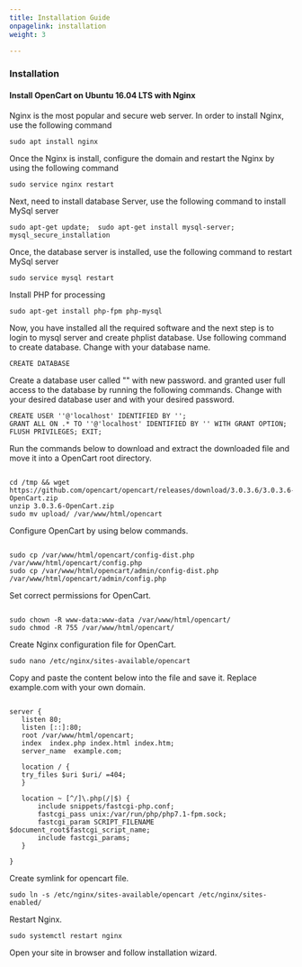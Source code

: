```yaml
---
title: Installation Guide
onpagelink: installation
weight: 3

---
```


### Installation

#### Install OpenCart on Ubuntu 16.04 LTS with Nginx

Nginx is the most popular and secure web server. In order to install Nginx, use the following command

 ```
 sudo apt install nginx 
```

Once the Nginx is install, configure the domain and restart the Nginx by using the following command

 ```
 sudo service nginx restart 
```

Next, need to install database Server, use the following command to install MySql server

 ```
 sudo apt-get update;  sudo apt-get install mysql-server; mysql_secure_installation 
```

Once, the database server is installed, use the following command to restart MySql server

 ```
 sudo service mysql restart 
```

Install PHP for processing

 ```
 sudo apt-get install php-fpm php-mysql
```

Now, you have installed all the required software and the next step is to login to mysql server and create phplist database. Use following command to create database. Change with your database name.

 ```
 CREATE DATABASE  
```

Create a database user called "" with new password. and granted user full access to the database by running the following commands. Change with your desired database user and with your desired password.

 ```
 CREATE USER ''@'localhost' IDENTIFIED BY ''; 
 GRANT ALL ON .* TO ''@'localhost' IDENTIFIED BY '' WITH GRANT OPTION;
 FLUSH PRIVILEGES; EXIT;
```

Run the commands below to download and extract the downloaded file and move it into a OpenCart root directory.

 ```

cd /tmp && wget https://github.com/opencart/opencart/releases/download/3.0.3.6/3.0.3.6-OpenCart.zip
unzip 3.0.3.6-OpenCart.zip
sudo mv upload/ /var/www/html/opencart

```

Configure OpenCart by using below commands.

 ```

sudo cp /var/www/html/opencart/config-dist.php /var/www/html/opencart/config.php
sudo cp /var/www/html/opencart/admin/config-dist.php /var/www/html/opencart/admin/config.php

```

Set correct permissions for OpenCart.

 ```

sudo chown -R www-data:www-data /var/www/html/opencart/
sudo chmod -R 755 /var/www/html/opencart/

```

Create Nginx configuration file for OpenCart.

 ```
sudo nano /etc/nginx/sites-available/opencart
```

Copy and paste the content below into the file and save it. Replace example.com with your own domain.

 ```

server {
    listen 80;
    listen [::]:80;
    root /var/www/html/opencart;
    index  index.php index.html index.htm;
    server_name  example.com;

    location / {
    try_files $uri $uri/ =404;        
    }

    location ~ [^/]\.php(/|$) {
        include snippets/fastcgi-php.conf;
        fastcgi_pass unix:/var/run/php/php7.1-fpm.sock;
        fastcgi_param SCRIPT_FILENAME $document_root$fastcgi_script_name;
        include fastcgi_params;
    }

}

```

Create symlink for opencart file.

 ```
sudo ln -s /etc/nginx/sites-available/opencart /etc/nginx/sites-enabled/
```

Restart Nginx.

 ```
sudo systemctl restart nginx
```

Open your site in browser and follow installation wizard.
